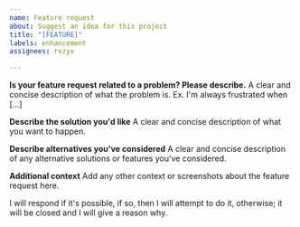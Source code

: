 ```yaml
---
name: Feature request
about: Suggest an idea for this project
title: "[FEATURE]"
labels: enhancement
assignees: rxzyx

---
```


**Is your feature request related to a problem? Please describe.**
A clear and concise description of what the problem is. Ex. I'm always frustrated when [...]

**Describe the solution you'd like**
A clear and concise description of what you want to happen.

**Describe alternatives you've considered**
A clear and concise description of any alternative solutions or features you've considered.

**Additional context**
Add any other context or screenshots about the feature request here.

I will respond if it's possible, if so, then I will attempt to do it, otherwise; it will be closed and I will give a reason why.
